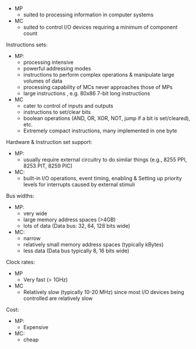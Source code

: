 - MP 
	- suited to processing information in computer systems
- MC 
	- suited to control I/O devices requiring a minimum of component count


Instructions sets:
- MP:
	- processing intensive
	- powerful addressing modes
	- instructions to perform complex operations & manipulate large volumes of data
	- processing capability of MCs never approaches those of MPs
	- large instructions , e.g. 80x86 7-bit long instructions
- MC
	- cater to control of inputs and outputs
	- instructions to set/clear bits
	- boolean operations (AND, OR, XOR, NOT, jump if a bit is set/cleared), etc.
	- Extremely compact instructions, many implemented in one byte

Hardware & Instruction set support:
- MP:
	- usually require external circuitry to do similar things (e.g., 8255 PPI, 8253 PIT, 8259 PIC)
- MC:
	- built-in I/O operations, event timing, enabling & Setting up priority levels for interrupts caused by external stimuli


Bus widths:
- MP:
	- very wide
	- large memory address spaces (>4GB)
	- lots of data (Data bus: 32, 64, 128 bits wide)
- MC: 
	- narrow 
	- relatively small memory address spaces (typically kBytes)
	- less data (Data bus typically 8, 16 bits wide)

Clock rates:
- MP
	- Very fast (> 1GHz)
- MC
	- Relatively slow (typically 10-20 MHz) since most I/O devices being controlled are relatively slow

Cost:
- MP:
	- Expensive
- MC:
	- cheap
